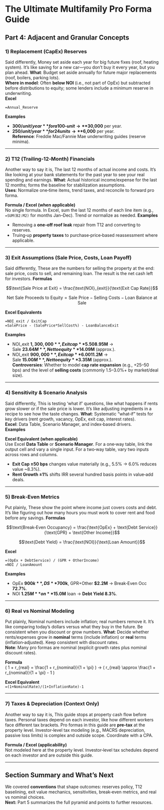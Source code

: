 
# The Ultimate Multifamily Pro Forma Guide

## Part 4: Adjacent and Granular Concepts

### 1) Replacement (CapEx) Reserves
Said differently, Money set aside each year for big future fixes (roof, heating system). It’s like saving for a new car—you don’t buy it every year, but you plan ahead.
**What**: Budget set aside annually for future major replacements (roof, boilers, parking lots).  
**Where in model**: Often **below NOI** (i.e., not part of OpEx) but subtracted before distributions to equity; some lenders include a minimum reserve in underwriting.  
**Excel**  
```excel
=Annual_Reserve
```
**Examples**  
- **$300/unit/year** for a 100‑unit → **$30,000** per year.  
- **$250/unit/year** for 24 units → **$6,000** per year.  
**Reference**: Freddie Mac/Fannie Mae underwriting guides (reserve minima).

---

### 2) T12 (Trailing‑12‑Month) Financials
Another way to say it is, The last 12 months of actual income and costs. It’s like looking at your bank statements for the past year to see your real spending and earnings.
**What**: Actual historical income/expense for the last 12 months; forms the baseline for stabilization assumptions.  
**Uses**: Normalize one‑time items, trend taxes, and reconcile to forward pro forma.  

**Formula / Excel (when applicable)**  
No single formula. In Excel, sum the last 12 months of each line item (e.g., `=SUM(B2:M2)` for months Jan–Dec). Trend or normalize as needed.
**Examples**  
- Removing a **one‑off roof leak** repair from T12 and converting to reserves.  
- Truing‑up **property taxes** to purchase‑price‑based reassessment where applicable.

---

### 3) Exit Assumptions (Sale Price, Costs, Loan Payoff)
Said differently, These are the numbers for selling the property at the end: sale price, costs to sell, and remaining loan. The result is the net cash left for investors.
**Formulas**  
```math
\text{Sale Price at Exit} = \frac{\text{NOI}_{exit}}{\text{Exit Cap Rate}}
```
```math
\text{Net Sale Proceeds to Equity} = \text{Sale Price} - \text{Selling Costs} - \text{Loan Balance at Sale}
```
**Excel Equivalents**  
```excel
=NOI_exit / ExitCap
=SalePrice - (SalePrice*SellCost%) - LoanBalanceExit
```
**Examples**  
- NOI_exit **$1,300,000**, Exit cap **5.50%**, Selling costs **2.5%**, Loan balance **$8.95M** →  
  Sale **$23.64M**, Net to equity **$14.09M** (approx.).  
- NOI_exit **$900,000**, Exit cap **6.00%**, Selling costs **3.0%**, Loan balance **$11.2M** →  
  Sale **$15.00M**, Net to equity **$3.35M** (approx.).  
**Controversies**: Whether to model **cap rate expansion** (e.g., +25–50 bps) and the level of **selling costs** (commonly 1.5–3.0%+ by market/deal size).

---

### 4) Sensitivity & Scenario Analysis
Said differently, This is testing ‘what if’ questions, like what happens if rents grow slower or if the sale price is lower. It’s like adjusting ingredients in a recipe to see how the taste changes.
**What**: Systematic “what‑if” tests for key drivers (rent growth, vacancy, OpEx, exit cap, interest rates).  
**Excel**: Data Table, Scenario Manager, and index‑based drivers.  
**Examples**  

**Excel Equivalent (when applicable)**  
Use Excel **Data Table** or **Scenario Manager**. For a one‑way table, link the output cell and vary a single input. For a two‑way table, vary two inputs across rows and columns.
- **Exit Cap ±50 bps** changes value materially (e.g., 5.5% → 6.0% reduces value ~8.3%).  
- **Rent Growth ±1%** shifts IRR several hundred basis points in value‑add deals.

---

### 5) Break‑Even Metrics
Put plainly, These show the point where income just covers costs and debt. It’s like figuring out how many hours you must work to cover rent and food before any savings.
**Formulas**  
```math
\text{Break‑Even Occupancy} = \frac{\text{OpEx} + \text{Debt Service}}{\text{GPR} + \text{Other Income}}
```
```math
\text{Debt Yield} = \frac{\text{NOI}}{\text{Loan Amount}}
```
**Excel**  
```excel
=(OpEx + DebtService) / (GPR + OtherIncome)
=NOI / LoanAmount
```
**Examples**  
- OpEx **$900k**, DS **$700k**, GPR+Other **$2.2M** → Break‑Even Occ **72.7%**.  
- NOI **$1.25M** on **$15.0M** loan → **Debt Yield 8.3%**.

---

### 6) Real vs Nominal Modeling
Put plainly, Nominal numbers include inflation; real numbers remove it. It’s like comparing today’s dollars versus what they buy in the future. Be consistent when you discount or grow numbers.
**What**: Decide whether rents/expenses grow in **nominal** terms (include inflation) or **real** terms (inflation‑adjusted). Keep consistent with discount rates.  
**Note**: Many pro formas are nominal (explicit growth rates plus nominal discount rates).

**Formula**  
\( 1 + r_{real} = \frac{1 + r_{nominal}}{1 + \pi} \) → \( r_{real} \approx \frac{1 + r_{nominal}}{1 + \pi} - 1 \)

**Excel Equivalent**  
`=(1+NominalRate)/(1+InflationRate)-1`

---

### 7) Taxes & Depreciation (Context Only)
Another way to say it is, This guide stops at property cash flow before taxes. Personal taxes depend on each investor, like how different workers face different tax brackets.
Pro formas in this guide are **pre‑tax** at the property level. Investor‑level tax modeling (e.g., MACRS depreciation, passive loss limits) is complex and outside scope. Coordinate with a CPA.

**Formula / Excel (applicability)**  
Not modeled here at the property level. Investor‑level tax schedules depend on each investor and are outside this guide.

---

## Section Summary and What’s Next
We covered **conventions** that shape outcomes: reserves policy, T12 baselining, exit value mechanics, sensitivities, break‑even metrics, and real vs nominal choices.  
**Next:** Part 5 summarizes the full pyramid and points to further resources.
